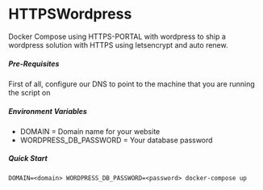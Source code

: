 # HTTPSWordpress
Docker Compose using HTTPS-PORTAL with wordpress to ship a wordpress solution with HTTPS using letsencrypt and auto renew.

##### Pre-Requisites
First of all, configure our DNS to point to the machine that you are running the script on

##### Environment Variables
- DOMAIN = Domain name for your website
- WORDPRESS_DB_PASSWORD = Your database password

##### Quick Start
`DOMAIN=<domain> WORDPRESS_DB_PASSWORD=<password> docker-compose up`

